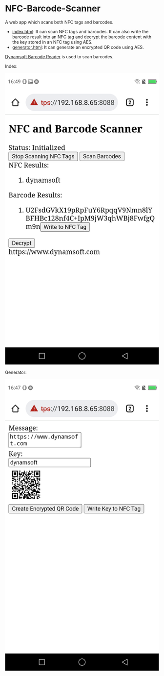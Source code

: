 # NFC-Barcode-Scanner

A web app which scans both NFC tags and barcodes.

* [index.html](https://tony-xlh.github.io/NFC-Barcode-Scanner/): It can scan NFC tags and barcodes. It can also write the barcode result into an NFC tag and decrypt the barcode content with the key stored in an NFC tag using AES.
* [generator.html](https://tony-xlh.github.io/NFC-Barcode-Scanner/generator.html): It can generate an encrypted QR code using AES.

[Dynamsoft Barcode Reader](https://www.dynamsoft.com/barcode-reader/overview/) is used to scan barcodes.


Index:

![scanner](./scanner.png)

Generator:

![generator](./generator.png)

